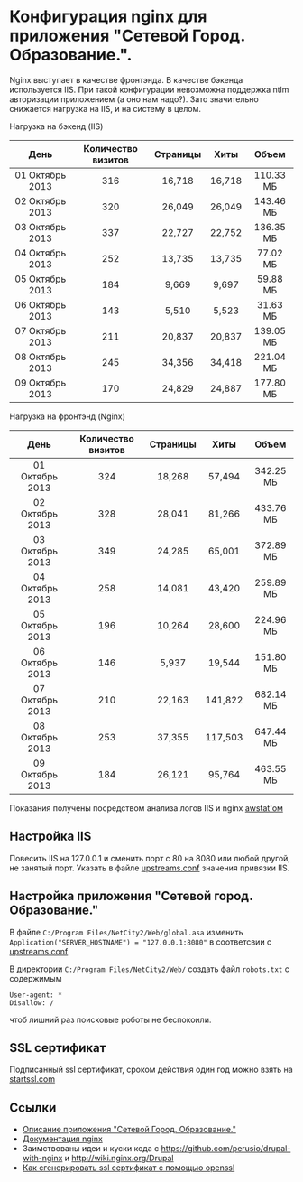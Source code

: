 # Конфигурация nginx для приложения "Сетевой Город. Образование.".

Nginx выступает в качестве фронтэнда. В качестве бэкенда используется IIS. При такой конфигурации невозможна поддержка ntlm авторизации приложением (а оно нам надо?). Зато значительно снижается нагрузка на IIS, и на систему в целом.

Нагрузка на бэкенд (IIS)

| День          |Количество визитов|Страницы| Хиты | Объем   |
|:-------------:|:----------------:|:------:|:----:|:-------:|
|01 Октябрь 2013| 316              | 16,718 |16,718|110.33 МБ|
|02 Октябрь 2013| 320              | 26,049 |26,049|143.46 МБ|
|03 Октябрь 2013| 337              | 22,727 |22,752|136.35 МБ|
|04 Октябрь 2013| 252              | 13,735 |13,735|77.02 МБ |
|05 Октябрь 2013| 184              | 9,669  |9,697 |59.88 МБ |
|06 Октябрь 2013| 143              | 5,510  |5,523 |31.63 МБ |
|07 Октябрь 2013| 211              | 20,837 |20,837|139.05 МБ|
|08 Октябрь 2013| 245              | 34,356 |34,418|221.04 МБ|
|09 Октябрь 2013| 170              | 24,829 |24,887|177.80 МБ|

Нагрузка на фронтэнд (Nginx)

| День          |Количество визитов|Страницы| Хиты  | Объем   |
|:-------------:|:----------------:|:------:|:-----:|:-------:|
|01 Октябрь 2013| 324              | 18,268 |57,494 |342.25 МБ|
|02 Октябрь 2013| 328              | 28,041 |81,266 |433.76 МБ|
|03 Октябрь 2013| 349              | 24,285 |65,001 |372.89 МБ|
|04 Октябрь 2013| 258              | 14,081 |43,420 |259.89 МБ|
|05 Октябрь 2013| 196              | 10,264 |28,600 |224.96 МБ|
|06 Октябрь 2013| 146              | 5,937  |19,544 |151.80 МБ|
|07 Октябрь 2013| 210              | 22,163 |141,822|682.14 МБ|
|08 Октябрь 2013| 253              | 37,355 |117,503|647.44 МБ|
|09 Октябрь 2013| 184              | 26,121 |95,764 |463.55 МБ|

Показания получены посредством анализа логов IIS и nginx [awstat'ом](http://awstats.sourceforge.net/)

## Настройка IIS

Повесить IIS на 127.0.0.1 и сменить порт с 80 на 8080 или любой другой, не занятый порт. Указать в файле [upstreams.conf](upstreams.conf) значения привязки IIS.

## Настройка приложения "Сетевой город. Образование."

В файле ``C:/Program Files/NetCity2/Web/global.asa`` изменить ``Application("SERVER_HOSTNAME") = "127.0.0.1:8080"`` в соответсвии с [upstreams.conf](upstreams.conf)

В директории ``C:/Program Files/NetCity2/Web/`` создать файл ``robots.txt`` с содержимым
```
User-agent: *
Disallow: /
```
чтоб лишний раз поисковые роботы не беспокоили.

## SSL сертификат

Подписанный ssl сертификат, сроком действия один год можно взять на [startssl.com](http://www.startssl.com/)

## Ссылки

* [Описание приложения "Сетевой Город. Образование."](http://www.net-school.ru/netcity.php)
* [Документация nginx](http://nginx.org/ru/docs/)
* Заимствованы идеи и куски кода c https://github.com/perusio/drupal-with-nginx и http://wiki.nginx.org/Drupal
* [Как сгенерировать ssl сертификат с помощью openssl](https://www.google.com/search?q=how+to+create+ssl+certificate+with+openssl)
